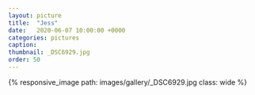 ```yaml
---
layout: picture
title:  "Jess"
date:   2020-06-07 10:00:00 +0000
categories: pictures
caption: 
thumbnail: _DSC6929.jpg
order: 50
---
```

{% responsive_image path: images/gallery/_DSC6929.jpg class: wide %}

